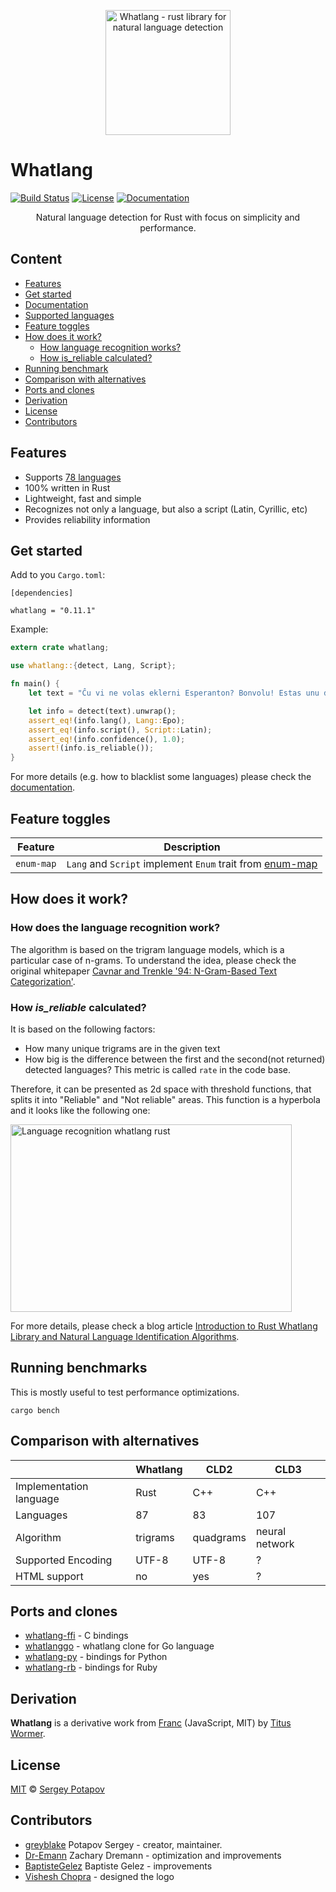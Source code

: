<p align="center"><img width="200" src="https://raw.githubusercontent.com/greyblake/whatlang-rs/master/misc/logo/whatlang-logo.svg" alt="Whatlang - rust library for natural language detection"></p>


<p align="center">
<h1>Whatlang</h1>
<a href="https://travis-ci.org/greyblake/whatlang-rs" rel="nofollow"><img src="https://travis-ci.org/greyblake/whatlang-rs.svg?branch=master" alt="Build Status"></a>
<a href="https://raw.githubusercontent.com/greyblake/whatlang-rs/master/LICENSE" rel="nofollow"><img src="https://img.shields.io/badge/license-MIT-blue.svg" alt="License"></a>
<a href="https://docs.rs/whatlang" rel="nofollow"><img src="https://docs.rs/whatlang/badge.svg" alt="Documentation"></a>
<p>

<p align="center">Natural language detection for Rust with focus on simplicity and performance.</p>


## Content

* [Features](#features)
* [Get started](#get-started)
* [Documentation](https://docs.rs/whatlang)
* [Supported languages](https://github.com/greyblake/whatlang-rs/blob/master/SUPPORTED_LANGUAGES.md)
* [Feature toggles](#feature-toggles)
* [How does it work?](#how-does-it-work)
  * [How language recognition works?](#how-language-recognition-works)
  * [How is_reliable calculated?](#how-is_reliable-calculated)
* [Running benchmark](#running-benchmarks)
* [Comparison with alternatives](#comparison-with-alternatives)
* [Ports and clones](#ports-and-clones)
* [Derivation](#derivation)
* [License](#license)
* [Contributors](#contributors)


## Features
* Supports [78 languages](https://github.com/greyblake/whatlang-rs/blob/master/SUPPORTED_LANGUAGES.md)
* 100% written in Rust
* Lightweight, fast and simple
* Recognizes not only a language, but also a script (Latin, Cyrillic, etc)
* Provides reliability information

## Get started

Add to you `Cargo.toml`:
```
[dependencies]

whatlang = "0.11.1"
```

Example:

```rust
extern crate whatlang;

use whatlang::{detect, Lang, Script};

fn main() {
    let text = "Ĉu vi ne volas eklerni Esperanton? Bonvolu! Estas unu de la plej bonaj aferoj!";

    let info = detect(text).unwrap();
    assert_eq!(info.lang(), Lang::Epo);
    assert_eq!(info.script(), Script::Latin);
    assert_eq!(info.confidence(), 1.0);
    assert!(info.is_reliable());
}
```

For more details (e.g. how to blacklist some languages) please check the [documentation](https://docs.rs/whatlang).

## Feature toggles

| Feature    | Description                                                                           |
|------------|---------------------------------------------------------------------------------------|
| `enum-map` | `Lang` and `Script` implement `Enum` trait from [enum-map](https://docs.rs/enum-map/) |

## How does it work?

### How does the language recognition work?

The algorithm is based on the trigram language models, which is a particular case of n-grams.
To understand the idea, please check the original whitepaper [Cavnar and Trenkle '94: N-Gram-Based Text Categorization'](https://www.researchgate.net/publication/2375544_N-Gram-Based_Text_Categorization).

### How _is_reliable_ calculated?

It is based on the following factors:
* How many unique trigrams are in the given text
* How big is the difference between the first and the second(not returned) detected languages? This metric is called `rate` in the code base.

Therefore, it can be presented as 2d space with threshold functions, that splits it into "Reliable" and "Not reliable" areas.
This function is a hyperbola and it looks like the following one:

<img alt="Language recognition whatlang rust" src="https://raw.githubusercontent.com/greyblake/whatlang-rs/master/misc/images/whatlang_is_reliable.png" width="450" height="300" />

For more details, please check a blog article [Introduction to Rust Whatlang Library and Natural Language Identification Algorithms](https://www.greyblake.com/blog/2017-07-30-introduction-to-rust-whatlang-library-and-natural-language-identification-algorithms/).

## Running benchmarks

This is mostly useful to test performance optimizations.

```
cargo bench
```

## Comparison with alternatives

|                           | Whatlang   | CLD2        | CLD3           |
| ------------------------- | ---------- | ----------- | -------------- |
| Implementation language   | Rust       | C++         | C++            |
| Languages                 | 87         | 83          | 107            |
| Algorithm                 | trigrams   | quadgrams   | neural network |
| Supported Encoding        | UTF-8      | UTF-8       | ?              |
| HTML support              | no         | yes         | ?              |


## Ports and clones

* [whatlang-ffi](https://github.com/greyblake/whatlang-ffi) - C bindings
* [whatlanggo](https://github.com/abadojack/whatlanggo) - whatlang clone for Go language
* [whatlang-py](https://github.com/cathalgarvey/whatlang-py) - bindings for Python
* [whatlang-rb](https://gitlab.com/KitaitiMakoto/whatlang-rb) - bindings for Ruby

## Derivation

**Whatlang** is a derivative work from [Franc](https://github.com/wooorm/franc) (JavaScript, MIT) by [Titus Wormer](https://github.com/wooorm).

## License

[MIT](https://github.com/greyblake/whatlang-rs/blob/master/LICENSE) © [Sergey Potapov](http://greyblake.com/)


## Contributors

- [greyblake](https://github.com/greyblake) Potapov Sergey - creator, maintainer.
- [Dr-Emann](https://github.com/Dr-Emann) Zachary Dremann - optimization and improvements
- [BaptisteGelez](https://github.com/BaptisteGelez) Baptiste Gelez - improvements
- [Vishesh Chopra](https://github.com/KarmicKonquest) - designed the logo
